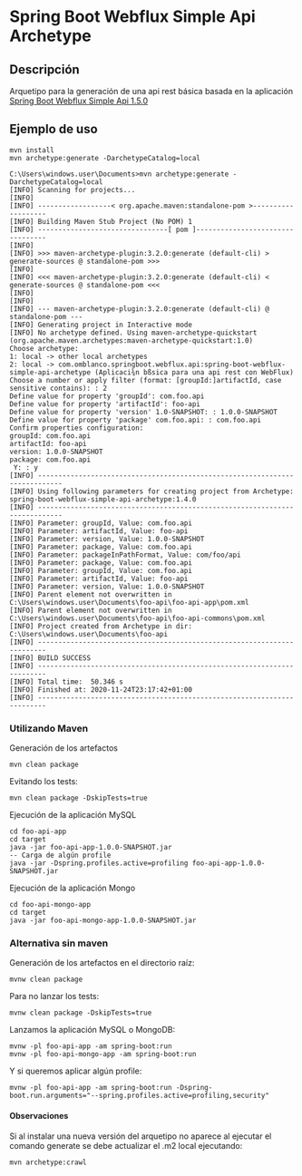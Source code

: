 # Spring Boot Webflux Simple Api Archetype

## Descripción
Arquetipo para la generación de una api rest básica basada en la aplicación [Spring Boot Webflux Simple Api 1.5.0](https://github.com/omblanco/spring-boot-webflux-simple-api)


## Ejemplo de uso

``` 
mvn install
mvn archetype:generate -DarchetypeCatalog=local
``` 

``` 
C:\Users\windows.user\Documents>mvn archetype:generate -DarchetypeCatalog=local
[INFO] Scanning for projects...
[INFO]
[INFO] ------------------< org.apache.maven:standalone-pom >-------------------
[INFO] Building Maven Stub Project (No POM) 1
[INFO] --------------------------------[ pom ]---------------------------------
[INFO]
[INFO] >>> maven-archetype-plugin:3.2.0:generate (default-cli) > generate-sources @ standalone-pom >>>
[INFO]
[INFO] <<< maven-archetype-plugin:3.2.0:generate (default-cli) < generate-sources @ standalone-pom <<<
[INFO]
[INFO]
[INFO] --- maven-archetype-plugin:3.2.0:generate (default-cli) @ standalone-pom ---
[INFO] Generating project in Interactive mode
[INFO] No archetype defined. Using maven-archetype-quickstart (org.apache.maven.archetypes:maven-archetype-quickstart:1.0)
Choose archetype:
1: local -> other local archetypes
2: local -> com.omblanco.springboot.webflux.api:spring-boot-webflux-simple-api-archetype (Aplicaci¾n bßsica para una api rest con WebFlux)
Choose a number or apply filter (format: [groupId:]artifactId, case sensitive contains): : 2
Define value for property 'groupId': com.foo.api
Define value for property 'artifactId': foo-api
Define value for property 'version' 1.0-SNAPSHOT: : 1.0.0-SNAPSHOT
Define value for property 'package' com.foo.api: : com.foo.api
Confirm properties configuration:
groupId: com.foo.api
artifactId: foo-api
version: 1.0.0-SNAPSHOT
package: com.foo.api
 Y: : y
[INFO] ----------------------------------------------------------------------------
[INFO] Using following parameters for creating project from Archetype: spring-boot-webflux-simple-api-archetype:1.4.0
[INFO] ----------------------------------------------------------------------------
[INFO] Parameter: groupId, Value: com.foo.api
[INFO] Parameter: artifactId, Value: foo-api
[INFO] Parameter: version, Value: 1.0.0-SNAPSHOT
[INFO] Parameter: package, Value: com.foo.api
[INFO] Parameter: packageInPathFormat, Value: com/foo/api
[INFO] Parameter: package, Value: com.foo.api
[INFO] Parameter: groupId, Value: com.foo.api
[INFO] Parameter: artifactId, Value: foo-api
[INFO] Parameter: version, Value: 1.0.0-SNAPSHOT
[INFO] Parent element not overwritten in C:\Users\windows.user\Documents\foo-api\foo-api-app\pom.xml
[INFO] Parent element not overwritten in C:\Users\windows.user\Documents\foo-api\foo-api-commons\pom.xml
[INFO] Project created from Archetype in dir: C:\Users\windows.user\Documents\foo-api
[INFO] ------------------------------------------------------------------------
[INFO] BUILD SUCCESS
[INFO] ------------------------------------------------------------------------
[INFO] Total time:  50.346 s
[INFO] Finished at: 2020-11-24T23:17:42+01:00
[INFO] ------------------------------------------------------------------------
``` 

### Utilizando Maven

Generación de los artefactos
``` 
mvn clean package
``` 

Evitando los tests:
``` 
mvn clean package -DskipTests=true	
``` 

Ejecución de la aplicación MySQL
``` 
cd foo-api-app
cd target
java -jar foo-api-app-1.0.0-SNAPSHOT.jar
-- Carga de algún profile
java -jar -Dspring.profiles.active=profiling foo-api-app-1.0.0-SNAPSHOT.jar
``` 

Ejecución de la aplicación Mongo
``` 
cd foo-api-mongo-app
cd target
java -jar foo-api-mongo-app-1.0.0-SNAPSHOT.jar
``` 

### Alternativa sin maven

Generación de los artefactos en el directorio raíz:
``` 
mvnw clean package
``` 

Para no lanzar los tests:
``` 
mvnw clean package -DskipTests=true
``` 

Lanzamos la aplicación MySQL o MongoDB:
``` 
mvnw -pl foo-api-app -am spring-boot:run
mvnw -pl foo-api-mongo-app -am spring-boot:run
``` 

Y si queremos aplicar algún profile:
``` 
mvnw -pl foo-api-app -am spring-boot:run -Dspring-boot.run.arguments="--spring.profiles.active=profiling,security"
``` 


#### Observaciones
Si al instalar una nueva versión del arquetipo no aparece al ejecutar el comando generate se debe actualizar el .m2 local ejecutando:
``` 
mvn archetype:crawl
``` 
